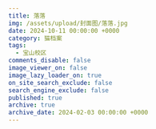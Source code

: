 ```yaml
---
title: 落落
img: /assets/upload/封面图/落落.jpg
date: 2024-10-11 00:00:00 +0000
category: 猫档案
tags:
  - 宝山校区
comments_disable: false
image_viewer_on: false
image_lazy_loader_on: true
on_site_search_exclude: false
search_engine_exclude: false
published: true
archive: true
archive_date: 2024-02-03 00:00:00 +0000
---
```

